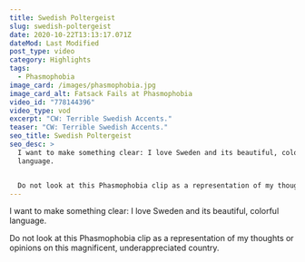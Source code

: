 ```yaml
---
title: Swedish Poltergeist
slug: swedish-poltergeist
date: 2020-10-22T13:13:17.071Z
dateMod: Last Modified
post_type: video
category: Highlights
tags:
  - Phasmophobia
image_card: /images/phasmophobia.jpg
image_card_alt: Fatsack Fails at Phasmophobia
video_id: "778144396"
video_type: vod
excerpt: "CW: Terrible Swedish Accents."
teaser: "CW: Terrible Swedish Accents."
seo_title: Swedish Poltergeist
seo_desc: >
  I want to make something clear: I love Sweden and its beautiful, colorful
  language. 


  Do not look at this Phasmophobia clip as a representation of my thoughts or opinions on this magnificent, underappreciated country.
---
```

I want to make something clear: I love Sweden and its beautiful, colorful language. 

Do not look at this Phasmophobia clip as a representation of my thoughts or opinions on this magnificent, underappreciated country.
